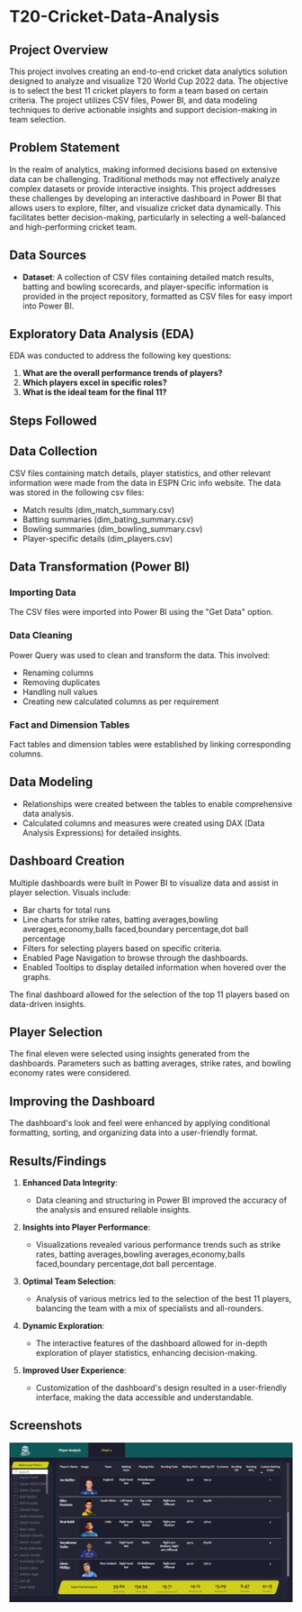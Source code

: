 # T20-Cricket-Data-Analysis

## Project Overview

This project involves creating an end-to-end cricket data analytics solution designed to analyze and visualize T20 World Cup 2022 data. The objective is to select the best 11 cricket players to form a team based on certain criteria. The project utilizes CSV files, Power BI, and data modeling techniques to derive actionable insights and support decision-making in team selection.

## Problem Statement

In the realm of analytics, making informed decisions based on extensive data can be challenging. Traditional methods may not effectively analyze complex datasets or provide interactive insights. This project addresses these challenges by developing an interactive dashboard in Power BI that allows users to explore, filter, and visualize cricket data dynamically. This facilitates better decision-making, particularly in selecting a well-balanced and high-performing cricket team.

## Data Sources

- **Dataset**: A collection of CSV files containing detailed match results, batting and bowling scorecards, and player-specific information is provided in the project repository, formatted as CSV files for easy import into Power BI.

## Exploratory Data Analysis (EDA)

EDA was conducted to address the following key questions:

1. **What are the overall performance trends of players?**
2. **Which players excel in specific roles?**
3. **What is the ideal team for the final 11?**

## Steps Followed

## Data Collection

CSV files containing match details, player statistics, and other relevant information were made from the data in ESPN Cric info website. The data was stored in the following csv files:

- Match results  (dim_match_summary.csv)
- Batting summaries (dim_bating_summary.csv)
- Bowling summaries (dim_bowling_summary.csv)
- Player-specific details (dim_players.csv)

## Data Transformation (Power BI)

### Importing Data

The CSV files were imported into Power BI using the "Get Data" option.

### Data Cleaning

Power Query was used to clean and transform the data. This involved:

- Renaming columns
- Removing duplicates
- Handling null values
- Creating new calculated columns as per requirement

### Fact and Dimension Tables

Fact tables and dimension tables were established by linking corresponding columns.

## Data Modeling

- Relationships were created between the tables to enable comprehensive data analysis.
- Calculated columns and measures were created using DAX (Data Analysis Expressions) for detailed insights.

## Dashboard Creation

Multiple dashboards were built in Power BI to visualize data and assist in player selection. Visuals include:

- Bar charts for total runs
- Line charts for strike rates, batting averages,bowling averages,economy,balls faced,boundary percentage,dot ball percentage 
- Filters for selecting players based on specific criteria.
- Enabled Page Navigation to browse through the dashboards.
- Enabled Tooltips to display detailed information when hovered over the graphs.

The final dashboard allowed for the selection of the top 11 players based on data-driven insights.

## Player Selection

The final eleven were selected using insights generated from the dashboards. Parameters such as batting averages, strike rates, and bowling economy rates were considered.

## Improving the Dashboard

The dashboard's look and feel were enhanced by applying conditional formatting, sorting, and organizing data into a user-friendly format.

## Results/Findings

1. **Enhanced Data Integrity**:
   - Data cleaning and structuring in Power BI improved the accuracy of the analysis and ensured reliable insights.

2. **Insights into Player Performance**:
   - Visualizations revealed various performance trends such as strike rates, batting averages,bowling averages,economy,balls faced,boundary percentage,dot ball percentage.

3. **Optimal Team Selection**:
   - Analysis of various metrics led to the selection of the best 11 players, balancing the team with a mix of specialists and all-rounders.

4. **Dynamic Exploration**:
   - The interactive features of the dashboard allowed for in-depth exploration of player statistics, enhancing decision-making.

5. **Improved User Experience**:
   - Customization of the dashboard's design resulted in a user-friendly interface, making the data accessible and understandable.

## Screenshots

![Dashboard](https://github.com/mohit0507/T20-Cricket-Data-Analysis/blob/main/Final11_Dashboard.png)


